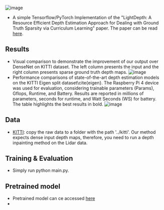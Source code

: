 ![image](https://github.com/fatemehkarimii/LightDepth/assets/49230804/df7db4d2-11d1-4454-878d-54ecb1bb6de4) 

* A simple Tensorflow/PyTorch Implementation of the "LightDepth: A Resource Efficient Depth Estimation Approach for Dealing with Ground Truth Sparsity via Curriculum Learning" paper. The paper can be read [here](https://arxiv.org/abs/2211.08608).
## Results
* Visual comparison to demonstrate the improvement of our output over DenseNet on KITTI dataset. The left column presents the input and the right column presents sparse ground truth depth maps.
![image](https://github.com/fatemehkarimii/LightDepth/assets/49230804/37e2ad99-da7d-4615-ad97-5968b4048396)
* Performance comparisons of state-of-the-art depth estimation models on the KITTI Eigen split dataset\cite{eigen}. The Raspberry Pi 4 device was used for evaluation, considering trainable parameters (Params), Gflops, Runtime, and Battery. Results are reported in millions of parameters, seconds for runtime, and Watt Seconds (WS) for battery. The table highlights the best results in bold.
![image](https://github.com/fatemehkarimii/LightDepth/assets/49230804/34eb94fc-1e6f-45e6-8b06-773f82843765)


## Data
* [KITTI](https://www.cvlibs.net/datasets/kitti/): copy the raw data to a folder with the path '../kitti'. Our method expects dense input depth maps, therefore, you need to run a depth inpainting method on the Lidar data. 
## Training & Evaluation
* Simply run python main.py.
## Pretrained model
* Pretrained model can ce accessed [here](https://drive.google.com/drive/folders/1Vteq2R6x2p9dPvS9DGYJ5cQQE85SZuhE?usp=sharing)
* 
 

